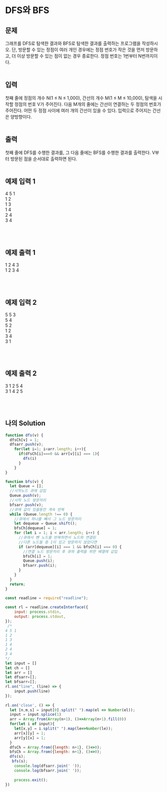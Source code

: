 # DFS와 BFS

## 문제
그래프를 DFS로 탐색한 결과와 BFS로 탐색한 결과를 출력하는 프로그램을 작성하시오. 단, 방문할 수 있는 정점이 여러 개인 경우에는 정점 번호가 작은 것을 먼저 방문하고, 더 이상 방문할 수 있는 점이 없는 경우 종료한다. 정점 번호는 1번부터 N번까지이다.<br/><Br/>

## 입력
첫째 줄에 정점의 개수 N(1 ≤ N ≤ 1,000), 간선의 개수 M(1 ≤ M ≤ 10,000), 탐색을 시작할 정점의 번호 V가 주어진다. 다음 M개의 줄에는 간선이 연결하는 두 정점의 번호가 주어진다. 어떤 두 정점 사이에 여러 개의 간선이 있을 수 있다. 입력으로 주어지는 간선은 양방향이다.
<br/>
<br/>

## 출력
첫째 줄에 DFS를 수행한 결과를, 그 다음 줄에는 BFS를 수행한 결과를 출력한다. V부터 방문된 점을 순서대로 출력하면 된다.
<br/>
<br/>

## 예제 입력 1
4 5 1<br/>
1 2<br/>
1 3<br/>
1 4<br/>
2 4<br/>
3 4

<br/>
<br/>


## 예제 출력 1
1 2 4 3<br/>
1 2 3 4

<br/>
<br/>

## 예제 입력 2
5 5 3<br/>
5 4<br/>
5 2<br/>
1 2<br/>
3 4<br/>
3 1

<br/>
<br/>


## 예제 출력 2
3 1 2 5 4<br/>
3 1 4 2 5

<br/>
<br/>


## 나의 Solution

```javascript
function dfs(v) {
  dfsCh[v] = 1;
  dfsarr.push(v);
    for(let i=1; i<arr.length; i++){
      if(dfsCh[i]===0 && arr[v][i] === 1){
        dfs(i)
      }
    }
}

function bfs(v) { 
  let Queue = []; 
  //시작노드 큐에 삽입 
  Queue.push(v); 
  //시작 노드 방문처리 
  bfsarr.push(v); 
  //큐에 값이 있을동안 계속 반복 
  while (Queue.length !== 0) { 
    //큐에서 하나를 빼서 그 노드 방문처리 
    let dequeue = Queue.shift(); 
    bfsCh[dequeue] = 1; 
    for (let i = 1; i < arr.length; i++) { 
      //큐에서 뺀 노드를 반복하면서 노드와 연결된
      //다른 노드들 중 1이 있고 방문하지 않았다면 
      if (arr[dequeue][i] === 1 && bfsCh[i] === 0) { 
        //연결 노드 방문처리 후 큐와 출력을 위한 배열에 삽입 
        bfsCh[i] = 1; 
        Queue.push(i); 
        bfsarr.push(i); 
      } 
    } 
  } 
  return; 
}

const readline = require("readline");
 
const rl = readline.createInterface({
    input: process.stdin,
    output: process.stdout,
});
 /*
4 5 1
1 2
1 3
1 4
2 4
3 4
*/
let input = []
let ch = []
let arr = []
let dfsarr=[];
let bfsarr=[];
rl.on("line", (line) => {
    input.push(line)
});
 
rl.on('close', () => {
  let [n,m,s] = input[0].split(" ").map(el => Number(el));
  input = input.splice(1)
  arr = Array.from(Array(n+1), ()=>Array(n+1).fill(0))
  for(let i of input){
    let[x,y] = i.split(" ").map(le=>Number(le));
    arr[x][y] = 1;
    arr[y][x] = 1;
  }
  dfsCh = Array.from({length: n+1}, ()=>0);
  bfsCh = Array.from({length: n+1}, ()=>0);
  dfs(s);
   bfs(s);
    console.log(dfsarr.join(' '));
    console.log(bfsarr.join(' '));
  
    process.exit();
})

```